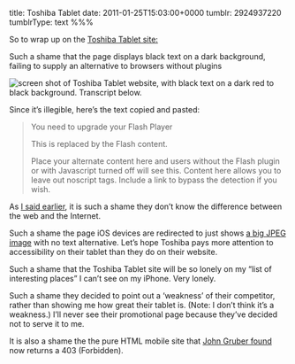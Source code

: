 title: Toshiba Tablet
date: 2011-01-25T15:03:00+0000
tumblr: 2924937220
tumblrType: text
%%%

So to wrap up on the [Toshiba Tablet site:][tt]

Such a shame that the page displays black text on a dark background, failing to supply an alternative to browsers without plugins

![screen shot of Toshiba Tablet website, with black text on a dark red to black background. Transcript below.](tumblr_lfl1woNXCu1qb1802.png)

Since it’s illegible, here’s the text copied and pasted:

> You need to upgrade your Flash Player
>
> This is replaced by the Flash content.
>
> Place your alternate content here and users without the Flash plugin or with Javascript turned off will see this. Content here allows you to leave out noscript tags. Include a link to bypass the detection if you wish.

As [I said earlier][e], it is such a shame they don’t know the difference between the web and the Internet. 

Such a shame the page iOS devices are redirected to just shows [a big JPEG image][ima] with no text alternative. Let’s hope Toshiba pays more attention to accessibility on their tablet than they do on their website. 

Such a shame that the Toshiba Tablet site will be so lonely on my “list of interesting places” I can’t see on my iPhone. Very lonely. 

Such a shame they decided to point out a ‘weakness’ of their competitor, rather than showing me how great their tablet is. (Note: I don’t think it’s a weakness.) I’ll never see their promotional page because they’ve decided not to serve it to me. 

It is also a shame the the pure HTML mobile site that [John Gruber found][df] now returns a 403 (Forbidden). 

[tt]: http://thetoshibatablet.com/
[e]: /post/2922378669
[df]: http://daringfireball.net/linked/2011/01/23/toshiba-tablet
[ima]: http://thetoshibatablet.com/images/apple.jpg
